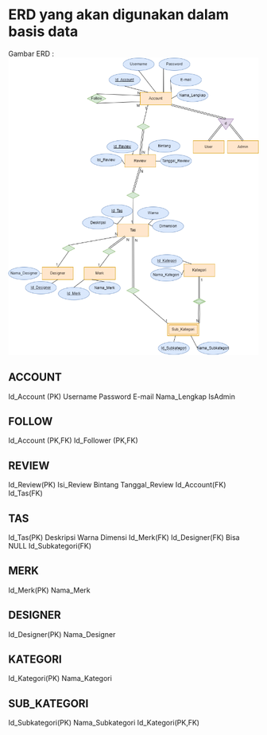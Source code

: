 # ERD yang akan digunakan dalam basis data

Gambar ERD :
![ERD](./ERD.png)

## ACCOUNT

Id_Account (PK)
Username
Password
E-mail
Nama_Lengkap
IsAdmin

## FOLLOW

Id_Account (PK,FK)
Id_Follower (PK,FK)

## REVIEW

Id_Review(PK)
Isi_Review
Bintang
Tanggal_Review
Id_Account(FK)
Id_Tas(FK)

## TAS

Id_Tas(PK)
Deskripsi
Warna
Dimensi
Id_Merk(FK)
Id_Designer(FK) Bisa NULL
Id_Subkategori(FK)

## MERK

Id_Merk(PK)
Nama_Merk

## DESIGNER

Id_Designer(PK)
Nama_Designer

## KATEGORI

Id_Kategori(PK)
Nama_Kategori

## SUB_KATEGORI

Id_Subkategori(PK)
Nama_Subkategori
Id_Kategori(PK,FK)
